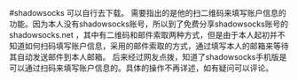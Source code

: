 #shadowsocks
可以自行去下载。
需要指出的是他的扫二维码来填写账户信息的功能。因为本人没有shadowsocks账号，所以到了免费分享shadowsocks账号的shadowsocks.net ，其中有二维码和邮件索取两种方式，但是由于本人起初并不知道如何扫码填写账户信息，采用的邮件索取的方式，通过填写本人的邮箱来等待其自动发送邮件到本人邮箱。
后来经过网友点拨，知道了shadowsocks手机版是可以通过扫码来填写账户信息的。具体的操作不再详述，如有疑问可以评论。
